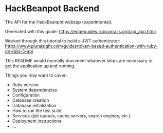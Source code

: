 # HackBeanpot Backend

The API for the HackBeanpot webapp (experimental).

Generated with this guide:
https://edgeguides.rubyonrails.org/api_app.html


Worked through this tutorial to build a JWT authenticator:
https://www.pluralsight.com/guides/token-based-authentication-with-ruby-on-rails-5-api

This README would normally document whatever steps are necessary to get the
application up and running.

Things you may want to cover:

* Ruby version
* System dependencies
* Configuration
* Database creation
* Database initialization
* How to run the test suite
* Services (job queues, cache servers, search engines, etc.)
* Deployment instructions
* ...

